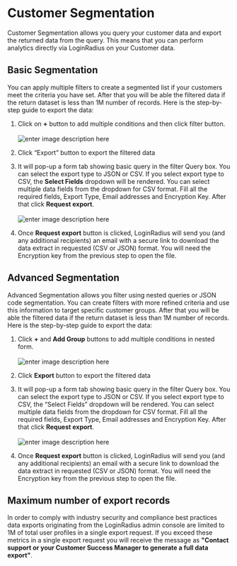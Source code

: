 # Customer Segmentation
Customer Segmentation allows you query your customer data and export the returned data from the query. This means that you can perform analytics directly via LoginRadius on your Customer data.
## Basic Segmentation
You can apply multiple filters to create a segmented list if your customers meet the criteria you have set. After that you will be able  the filtered data if the return dataset is less than 1M number of records. Here is the step-by-step guide to export the data: 

1. Click on **+** button to add multiple conditions and then click filter button.
<br><br>![enter image description here](https://apidocs.lrcontent.com/images/cs2_203755e83bd7d747291.81867924.png "")

2. Click “Export” button to export the filtered data 

3. It will pop-up a form tab showing basic query in the filter Query box. You can select the export type to JSON or CSV. If you select export type to CSV, the **Select Fields** dropdown will be rendered. You can select multiple data fields from the dropdown for CSV format. Fill all the required fields,  Export Type, Email addresses and Encryption Key.  After that click **Request export**.
<br><br>![enter image description here](https://apidocs.lrcontent.com/images/cs4_323405e83be14c57287.05187228.png "")

3. Once **Request export** button is clicked, LoginRadius will send you (and any additional recipients) an email with a secure link to download the data extract in requested (CSV or JSON) format. You will need the Encryption key from the previous step to open the file.

## Advanced Segmentation
Advanced Segmentation allows you filter using nested queries or JSON code segmentation. You can create filters with more refined criteria and use this information to target specific customer groups. After that you will be able  the filtered data if the return dataset is less than 1M number of records. Here is the step-by-step guide to export the data:

1. Click **+** and **Add Group** buttons to add multiple conditions in nested form.
<br><br>![enter image description here](https://apidocs.lrcontent.com/images/cs8_255125e83c0125908e8.78841762.png "Advanced segmentation export")

2. Click **Export** button to export the filtered data 

3. It will pop-up a form tab showing basic query in the filter Query box. You can select the export type to JSON or CSV. If you select export type to CSV, the “Select Fields” dropdown will be rendered. You can select multiple data fields from the dropdown for CSV format. Fill all the required fields,  Export Type, Email addresses and Encryption Key.  After that click **Request export**.
<br><br>![enter image description here](https://apidocs.lrcontent.com/images/cs10_238655e83c0833d74e2.82111239.png "")

4. Once **Request export** button is clicked, LoginRadius will send you (and any additional recipients) an email with a secure link to download the data extract in requested (CSV or JSON) format. You will need the Encryption key from the previous step to open the file.

## Maximum number of export records
In order to comply with industry security and compliance best practices data exports originating from the LoginRadius admin console are limited to 1M of total user profiles in a single export request. If you exceed these metrics in a single export request you will receive the message as **"Contact support or your Customer Success Manager to generate a full data export"**.